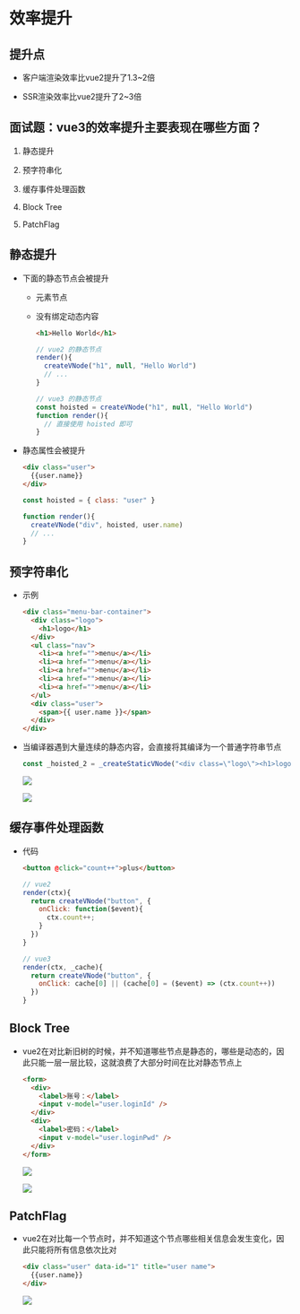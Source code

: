 # 效率提升

## 提升点

- 客户端渲染效率比vue2提升了1.3~2倍

- SSR渲染效率比vue2提升了2~3倍

## 面试题：vue3的效率提升主要表现在哪些方面？

1. 静态提升

2. 预字符串化

3. 缓存事件处理函数

4. Block Tree

5. PatchFlag

## 静态提升

- 下面的静态节点会被提升

  - 元素节点

  - 没有绑定动态内容

    ```html
    <h1>Hello World</h1>
    ```

    ```js
    // vue2 的静态节点
    render(){
      createVNode("h1", null, "Hello World")
      // ...
    }

    // vue3 的静态节点
    const hoisted = createVNode("h1", null, "Hello World")
    function render(){
      // 直接使用 hoisted 即可
    }
    ```

- 静态属性会被提升

    ```html
    <div class="user">
      {{user.name}}
    </div>
    ```

    ```js
    const hoisted = { class: "user" }

    function render(){
      createVNode("div", hoisted, user.name)
      // ...
    }
    ```

## 预字符串化

- 示例

    ```html
    <div class="menu-bar-container">
      <div class="logo">
        <h1>logo</h1>
      </div>
      <ul class="nav">
        <li><a href="">menu</a></li>
        <li><a href="">menu</a></li>
        <li><a href="">menu</a></li>
        <li><a href="">menu</a></li>
        <li><a href="">menu</a></li>
      </ul>
      <div class="user">
        <span>{{ user.name }}</span>
      </div>
    </div>
    ```

- 当编译器遇到大量连续的静态内容，会直接将其编译为一个普通字符串节点

    ```js
    const _hoisted_2 = _createStaticVNode("<div class=\"logo\"><h1>logo</h1></div><ul class=\"nav\"><li><a href=\"\">menu</a></li><li><a href=\"\">menu</a></li><li><a href=\"\">menu</a></li><li><a href=\"\">menu</a></li><li><a href=\"\">menu</a></li></ul>")
    ```

    ![](image/20200929170205_Mc6oz0SWmT.png)

    ![](image/20200929170304_0QSnyiuQ4L.png)

## 缓存事件处理函数

- 代码

    ```html
    <button @click="count++">plus</button>
    ```

    ```js
    // vue2
    render(ctx){
      return createVNode("button", {
        onClick: function($event){
          ctx.count++;
        }
      })
    }

    // vue3
    render(ctx, _cache){
      return createVNode("button", {
        onClick: cache[0] || (cache[0] = ($event) => (ctx.count++))
      })
    }
    ```

## Block Tree

- vue2在对比新旧树的时候，并不知道哪些节点是静态的，哪些是动态的，因此只能一层一层比较，这就浪费了大部分时间在比对静态节点上

    ```html
    <form>
      <div>
        <label>账号：</label>
        <input v-model="user.loginId" />
      </div>
      <div>
        <label>密码：</label>
        <input v-model="user.loginPwd" />
      </div>
    </form>
    ```

    ![](image/20200929172002_mUFv2slNYf.png)

    ![](image/20200929172555_ak-z5mqfBz.png)

## PatchFlag

- vue2在对比每一个节点时，并不知道这个节点哪些相关信息会发生变化，因此只能将所有信息依次比对

    ```html
    <div class="user" data-id="1" title="user name">
      {{user.name}}
    </div>
    ```

    ![](image/20200929172805_6qpB7_rXmq.png)
